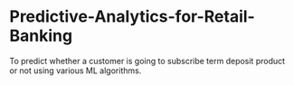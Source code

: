 # Predictive-Analytics-for-Retail-Banking
To predict whether a customer is going to subscribe term deposit product or not using various ML algorithms.
